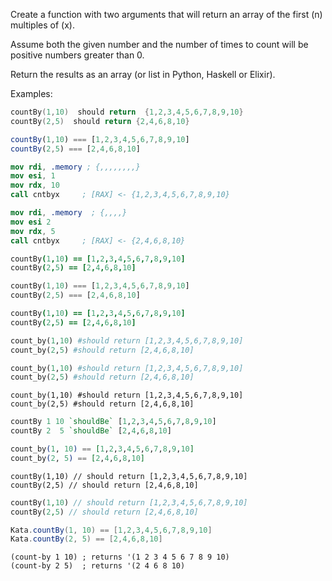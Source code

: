 Create a function with two arguments that will return an array of the first (n) multiples of (x). 

Assume both the given number and the number of times to count will be positive numbers greater than 0. 

Return the results as an array (or list in Python, Haskell or Elixir).

Examples:
```cpp
countBy(1,10)  should return  {1,2,3,4,5,6,7,8,9,10}
countBy(2,5)  should return {2,4,6,8,10}
```
```javascript
countBy(1,10) === [1,2,3,4,5,6,7,8,9,10]
countBy(2,5) === [2,4,6,8,10]
```
```nasm
mov rdi, .memory ; {,,,,,,,,}
mov esi, 1
mov rdx, 10
call cntbyx     ; [RAX] <- {1,2,3,4,5,6,7,8,9,10}

mov rdi, .memory  ; {,,,,}
mov esi 2
mov rdx, 5
call cntbyx     ; [RAX] <- {2,4,6,8,10}
```
```coffeescript
countBy(1,10) == [1,2,3,4,5,6,7,8,9,10]
countBy(2,5) == [2,4,6,8,10]
```
```dart
countBy(1,10) === [1,2,3,4,5,6,7,8,9,10]
countBy(2,5) === [2,4,6,8,10]
```
```coffeescript
countBy(1,10) == [1,2,3,4,5,6,7,8,9,10]
countBy(2,5) == [2,4,6,8,10]
```
```python
count_by(1,10) #should return [1,2,3,4,5,6,7,8,9,10]
count_by(2,5) #should return [2,4,6,8,10]
```
```ruby
count_by(1,10) #should return [1,2,3,4,5,6,7,8,9,10]
count_by(2,5) #should return [2,4,6,8,10]
```
```crystal
count_by(1,10) #should return [1,2,3,4,5,6,7,8,9,10]
count_by(2,5) #should return [2,4,6,8,10]
```
```haskell
countBy 1 10 `shouldBe` [1,2,3,4,5,6,7,8,9,10]
countBy 2  5 `shouldBe` [2,4,6,8,10]
```
```elixir
count_by(1, 10) == [1,2,3,4,5,6,7,8,9,10]
count_by(2, 5) == [2,4,6,8,10]
```
```solidity
countBy(1,10) // should return [1,2,3,4,5,6,7,8,9,10]
countBy(2,5) // should return [2,4,6,8,10]
```
```php
countBy(1,10) // should return [1,2,3,4,5,6,7,8,9,10]
countBy(2,5) // should return [2,4,6,8,10]
```
```groovy
Kata.countBy(1, 10) == [1,2,3,4,5,6,7,8,9,10]
Kata.countBy(2, 5) == [2,4,6,8,10]
```

```racket
(count-by 1 10) ; returns '(1 2 3 4 5 6 7 8 9 10)
(count-by 2 5)  ; returns '(2 4 6 8 10)
```

